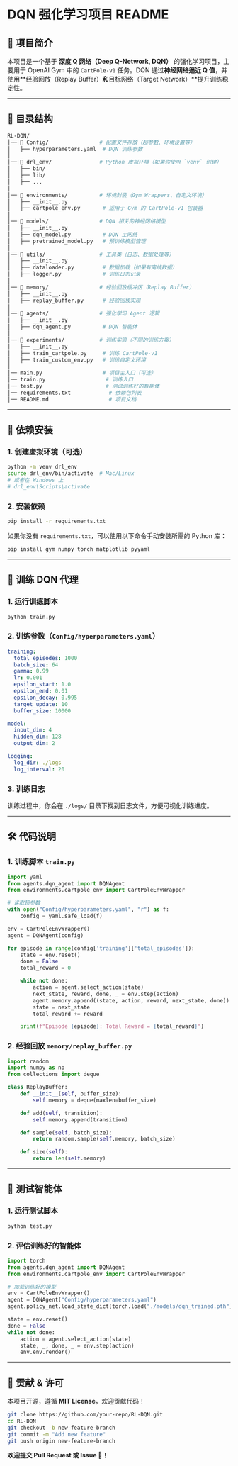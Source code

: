 # **DQN 强化学习项目 README**

## **📌 项目简介**
本项目是一个基于 **深度 Q 网络（Deep Q-Network, DQN）** 的强化学习项目，主要用于 OpenAI Gym 中的 `CartPole-v1` 任务。DQN 通过**神经网络逼近 Q 值**，并使用**经验回放（Replay Buffer）**和**目标网络（Target Network）**提升训练稳定性。

---

## **📂 目录结构**
```bash
RL-DQN/
│── 📁 Config/                # 配置文件存放（超参数、环境设置等）
│   ├── hyperparameters.yaml  # DQN 训练参数
│
│── 📁 drl_env/               # Python 虚拟环境（如果你使用 `venv` 创建）
│   ├── bin/
│   ├── lib/
│   ├── ...
│
│── 📁 environments/          # 环境封装（Gym Wrappers、自定义环境）
│   ├── __init__.py
│   ├── cartpole_env.py       # 适用于 Gym 的 CartPole-v1 包装器
│
│── 📁 models/                # DQN 相关的神经网络模型
│   ├── __init__.py
│   ├── dqn_model.py          # DQN 主网络
│   ├── pretrained_model.py   # 预训练模型管理
│
│── 📁 utils/                 # 工具类（日志、数据处理等）
│   ├── __init__.py
│   ├── dataloader.py         # 数据加载（如果有离线数据）
│   ├── logger.py             # 训练日志记录
│
│── 📁 memory/                # 经验回放缓冲区（Replay Buffer）
│   ├── __init__.py
│   ├── replay_buffer.py      # 经验回放实现
│
│── 📁 agents/                # 强化学习 Agent 逻辑
│   ├── __init__.py
│   ├── dqn_agent.py          # DQN 智能体
│
│── 📁 experiments/           # 训练实验（不同的训练方案）
│   ├── __init__.py
│   ├── train_cartpole.py     # 训练 CartPole-v1
│   ├── train_custom_env.py   # 训练自定义环境
│
│── main.py                   # 项目主入口（可选）
│── train.py                   # 训练入口
│── test.py                    # 测试训练好的智能体
│── requirements.txt            # 依赖包列表
│── README.md                   # 项目文档
```

---

## **🔧 依赖安装**
### **1. 创建虚拟环境（可选）**
```bash
python -m venv drl_env
source drl_env/bin/activate  # Mac/Linux
# 或者在 Windows 上
# drl_env\Scripts\activate
```

### **2. 安装依赖**
```bash
pip install -r requirements.txt
```

如果你没有 `requirements.txt`，可以使用以下命令手动安装所需的 Python 库：
```bash
pip install gym numpy torch matplotlib pyyaml
```

---

## **🚀 训练 DQN 代理**
### **1. 运行训练脚本**
```bash
python train.py
```

### **2. 训练参数（`Config/hyperparameters.yaml`）**
```yaml
training:
  total_episodes: 1000
  batch_size: 64
  gamma: 0.99
  lr: 0.001
  epsilon_start: 1.0
  epsilon_end: 0.01
  epsilon_decay: 0.995
  target_update: 10
  buffer_size: 10000

model:
  input_dim: 4
  hidden_dim: 128
  output_dim: 2

logging:
  log_dir: ./logs
  log_interval: 20
```

### **3. 训练日志**
训练过程中，你会在 `./logs/` 目录下找到日志文件，方便可视化训练进度。

---

## **🛠 代码说明**
### **1. 训练脚本 `train.py`**
```python
import yaml
from agents.dqn_agent import DQNAgent
from environments.cartpole_env import CartPoleEnvWrapper

# 读取超参数
with open("Config/hyperparameters.yaml", "r") as f:
    config = yaml.safe_load(f)

env = CartPoleEnvWrapper()
agent = DQNAgent(config)

for episode in range(config['training']['total_episodes']):
    state = env.reset()
    done = False
    total_reward = 0

    while not done:
        action = agent.select_action(state)
        next_state, reward, done, _ = env.step(action)
        agent.memory.append((state, action, reward, next_state, done))
        state = next_state
        total_reward += reward

    print(f"Episode {episode}: Total Reward = {total_reward}")
```

### **2. 经验回放 `memory/replay_buffer.py`**
```python
import random
import numpy as np
from collections import deque

class ReplayBuffer:
    def __init__(self, buffer_size):
        self.memory = deque(maxlen=buffer_size)

    def add(self, transition):
        self.memory.append(transition)

    def sample(self, batch_size):
        return random.sample(self.memory, batch_size)

    def size(self):
        return len(self.memory)
```

---

## **🧪 测试智能体**
### **1. 运行测试脚本**
```bash
python test.py
```

### **2. 评估训练好的智能体**
```python
import torch
from agents.dqn_agent import DQNAgent
from environments.cartpole_env import CartPoleEnvWrapper

# 加载训练好的模型
env = CartPoleEnvWrapper()
agent = DQNAgent("Config/hyperparameters.yaml")
agent.policy_net.load_state_dict(torch.load("./models/dqn_trained.pth"))

state = env.reset()
done = False
while not done:
    action = agent.select_action(state)
    state, _, done, _ = env.step(action)
    env.env.render()
```

---

## **📜 贡献 & 许可**
本项目开源，遵循 **MIT License**，欢迎贡献代码！

```bash
git clone https://github.com/your-repo/RL-DQN.git
cd RL-DQN
git checkout -b new-feature-branch
git commit -m "Add new feature"
git push origin new-feature-branch
```

**欢迎提交 Pull Request 或 Issue 🚀！**
